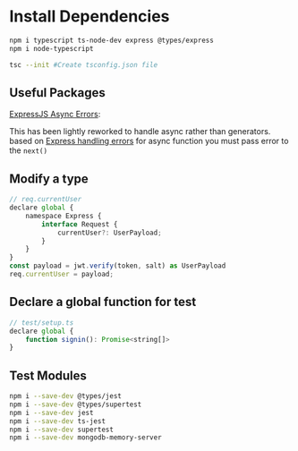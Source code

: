 # Install Dependencies

```bash
npm i typescript ts-node-dev express @types/express
npm i node-typescript

tsc --init #Create tsconfig.json file
```


## Useful Packages

[ExpressJS Async Errors](https://www.npmjs.com/package/express-async-errors):

This has been lightly reworked to handle async rather than generators. based on [Express handling errors](http://expressjs.com/en/guide/error-handling.html) for async function you must pass error to the `next()`



## Modify a type
```js
// req.currentUser
declare global {
    namespace Express {
        interface Request {
            currentUser?: UserPayload;
        }
    }
}
const payload = jwt.verify(token, salt) as UserPayload
req.currentUser = payload;
```



## Declare a global function for test
```js
// test/setup.ts
declare global {
    function signin(): Promise<string[]>
}
```

## Test Modules
```bash
npm i --save-dev @types/jest
npm i --save-dev @types/supertest
npm i --save-dev jest
npm i --save-dev ts-jest
npm i --save-dev supertest
npm i --save-dev mongodb-memory-server
```